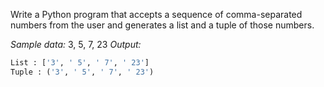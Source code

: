 Write a Python program that accepts a sequence of comma-separated numbers from the user and generates a list and a tuple of those numbers.

_Sample data:_ 3, 5, 7, 23
_Output:_
```python
List : ['3', ' 5', ' 7', ' 23']
Tuple : ('3', ' 5', ' 7', ' 23')
```


